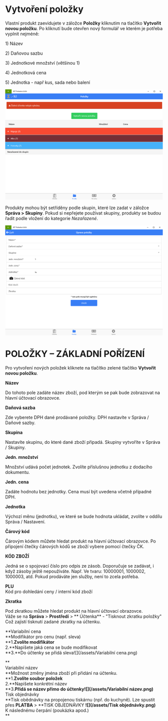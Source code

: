 # Vytvoření položky

Vlastní produkt zaevidujete v záložce **Položky** kliknutím na tlačítko **Vytvořit novou položku**. Po kliknutí bude otevřen nový formulář ve kterém je potřeba vyplnit nejméně:

1\) Název

2\) Daňovou sazbu

3\) Jednotkové množství \(většinou 1\)

4\) Jednotková cena

5\) Jednotka - např kus, sada nebo balení

![](img/items.png)

Produkty mohou být setříděny podle skupin, které lze zadat v záložce **Správa &gt; Skupiny**. Pokud si nepřejete používat skupiny, produkty se budou řadit podle vložení do kategorie _Nezařazené_.

![](img/itemsAdjusting.png)

# POLOŽKY – ZÁKLADNÍ POŘÍZENÍ

Pro vytvoření nových položek kliknete na tlačítko zelené tlačítko **Vytvořit novou položku**.

**Název**

Do tohoto pole zadáte název zboží, pod kterým se pak bude zobrazovat na hlavní účtovací obrazovce.

**Daňová sazba**

Zde vyberete DPH dané prodávané položky. DPH nastavíte v Správa / Daňové sazby.

**Skupina**

Nastavíte skupinu, do které dané zboží připadá. Skupiny vytvoříte v Správa / Skupiny.

**Jedn. množství**

Množství udává počet jednotek. Zvolíte příslušnou jednotku z dodacího dokumentu.

**Jedn. cena**

Zadáte hodnotu bez jednotky. Cena musí být uvedena včetně případné DPH.

**Jednotka**

Výchozí měnu \(jednotku\), ve které se bude hodnota ukládat, zvolíte v oddílu Správa / Nastavení.

**Čárový kód**

Čárovým kódem můžete hledat produkt na hlavní účtovací obrazovce. Po připojení čtečky čárových kódů se zboží vybere pomocí čtečky ČK.

**KÓD ZBOŽÍ**

Jedná se o spojovací číslo pro odpis ze zásob. Doporučuje se zadávat, i když zásoby ještě nepoužíváte. Např. Ve tvaru: 10000001, 1000002, 1000003, atd. Pokud prodáváte jen služby, není to zcela potřeba.

**PLU**  
Kód pro dohledání ceny / interní kód zboží

**Zkratka**

Pod zkratkou můžete hledat produkt na hlavní účtovací obrazovce.  
Váže se na **Správa** &gt; **Prostředí** &gt; ** Účtenka** - "Tisknout zkratku položky" Což zajistí tisknutí zadané zkratky na účtenku.

**Variabilní cena       
**Modifikátor pro cenu \(např. sleva\)  
**1.**Zvolíte modifikátor**  
2.**Napíšete jaká cena se bude modifikovat  
**3.**Do účtenky se přidá sleva![](/assets/Variabilní cena.png)

**  
Variabilní název      
**Možnost změny jména zboží při přidání na účtenku.  
**1.**Zvolíte soubor položek**  
2.**Napíšete konkrétní název  
**3.**Přidá se název přimo do účtenky![](/assets/Variabilní název.png)**  
Tisk objednávky      
**Tisk obědnávky na propojenou tiskárnu \(npř. do kuchyně\). Lze spustit přes **PLATBA** &gt; **TISK OBJEDNÁVKY  **![](/assets/Tisk objednávky.png)**  
K následnému čerpání \(poukázka apod.\)      
**

